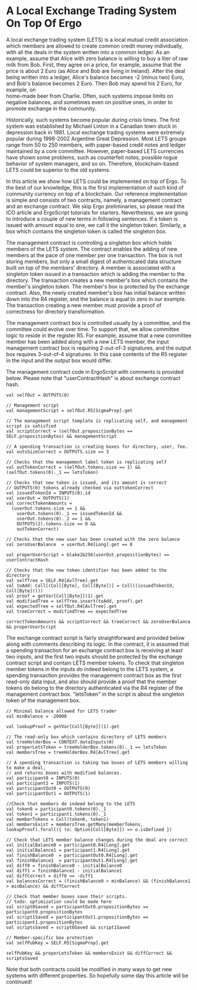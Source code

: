 A Local Exchange Trading System On Top Of Ergo
==============================================

 A local exchange trading system (LETS) is a local mutual credit association which members are allowed to create common 
 credit money individually, with all the deals in the system written into a common ledger. 
 As an example, assume that Alice with zero balance is willing to buy a liter of raw milk from Bob.
 First, they agree on a price, for example, assume that the price is about 2 Euro (as Alice and Bob 
 are living in Ireland). After the deal being written into a ledger, Alice's balance becomes -2 (minus 
 two) Euro, and Bob's balance becomes 2 Euro. Then Bob may spend his 2 Euro, for example, on  
 home-made beer from Charlie. Often, such systems impose limits on negative balances, and sometimes 
 even on positive ones, in order to promote exchange in the community.
 
 Historically, such systems become popular during crisis times. The first system was established by Michael Linton in
 a Canadian town stuck in depression back in 1981. Local exchange trading systems were extremely popular during 
 1998-2002 Argentine Great Depression. Most LETS groups range from 50 to 250 members, with paper-based credit notes and 
 ledger maintained by a core committee. However, paper-based LETS currencies have shown some problems, such as 
 counterfeit notes, possible rogue behavior of system managers, and so on. Therefore, blockchain-based LETS could be superior
 to the old systems.
 
 In this article we show how LETS could be implemented on top of Ergo. To the best of our knowledge, this is 
 the first implementation of such kind of community currency on top of a blockchain.
 Our reference implementation 
 is simple and consists of two contracts, namely, a management contract and an exchange contract.
 We skip Ergo preliminaries, so please read the ICO article and ErgoScript tutorials for starters.
 Nevertheless, we are going to introduce a couple of new terms in following sentences.
 If a token is issued with amount equal to one, we call it the singleton token. Similarly, 
 a box which contains the singleton token is called the singleton box.
 
 The management contract is controlling a singleton box which holds members of the LETS system. 
 The contract enables the adding of new members at the pace of one member per one transaction. The box
 is not storing members, but only a small digest of authenticated data structure built on top of
 the members' directory. A member is associated with a singleton token issued in a transaction which
 is adding the member to the directory. The transaction creates a new member's box which contains
 the member's singleton token. The member's box is protected by the exchange contract. Also, the newly
 created member's box has initial balance written down into the R4 register, and the balance is 
 equal to zero in our example. The transaction creating a new member must provide a proof of correctness for
 directory transformation.  
 
 The management contract box is controlled usually by a committee, and the committee could evolve over time. To support 
 that, we allow committee logic to reside in the register R5.
 For example, assume that a new committee member has been added along with a new LETS member,
 the input management contract box is requiring 2-out-of-3 signatures, and the output box requires 3-out-of-4 signatures.
 In this case contents of the R5 register in the input and the output box would differ.
 
 The management contract code in ErgoScript with comments is provided below. Please note that 
 "userContractHash" is about exchange contract hash. 
 
    val selfOut = OUTPUTS(0)
 
    // Management script
    val managementScript = selfOut.R5[SigmaProp].get
 
    // The management script template is replicating self, and management script is satisfied
    val scriptCorrect = (selfOut.propositionBytes == SELF.propositionBytes) && managementScript
 
    // A spending transaction is creating boxes for directory, user, fee.
    val outsSizeCorrect = OUTPUTS.size == 3
 
    // Checks that the management label token is replicating self
    val outTokenCorrect = (selfOut.tokens.size == 1) && (selfOut.tokens(0)._1 == letsToken)
 
    // Checks that new token is issued, and its amount is correct
    // OUTPUTS(0) tokens already checked via outtokenCorrect
    val issuedTokenId = INPUTS(0).id
    val userOut = OUTPUTS(1)
    val correctTokenAmounts =
      (userOut.tokens.size == 1 &&
        userOut.tokens(0)._1 == issuedTokenId &&
        userOut.tokens(0)._2 == 1 &&
        OUTPUTS(2).tokens.size == 0 &&
        outTokenCorrect)
 
    // Checks that the new user has been created with the zero balance
    val zeroUserBalance  = userOut.R4[Long].get == 0
 
    val properUserScript = blake2b256(userOut.propositionBytes) == userContractHash
 
    // Checks that the new token identifier has been added to the directory
    val selfTree = SELF.R4[AvlTree].get
    val toAdd: Coll[(Coll[Byte], Coll[Byte])] = Coll((issuedTokenId, Coll[Byte]()))
    val proof = getVar[Coll[Byte]](1).get
    val modifiedTree = selfTree.insert(toAdd, proof).get
    val expectedTree = selfOut.R4[AvlTree].get
    val treeCorrect = modifiedTree == expectedTree
 
    correctTokenAmounts && scriptCorrect && treeCorrect && zeroUserBalance && properUserScript       
 
 
 The exchange contract script is fairly straightforward and provided below along with comments describing its logic. In the 
 contract, it is assumed that a spending transaction for an exchange contract box is receiving at least two inputs, 
 and the first two inputs should be protected by the exchange contract script and contain LETS member tokens. To check
 that singleton member tokens in the inputs do indeed belong to the LETS system, a spending transaction provides the management
 contract box as the first read-only data input, and also should provide a proof that the member tokens do belong to 
 the directory authenticated via the R4 register of the management contract box. "letsToken" in the script is about
 the singleton token of the management box. 
 
    // Minimal balance allowed for LETS trader
    val minBalance = -20000
 
    val lookupProof = getVar[Coll[Byte]](1).get
 
    // The read-only box which contains directory of LETS members
    val treeHolderBox = CONTEXT.dataInputs(0)
    val properLetsToken = treeHolderBox.tokens(0)._1 == letsToken
    val membersTree = treeHolderBox.R4[AvlTree].get
 
    // A spending transaction is taking two boxes of LETS members willing to make a deal,
    // and returns boxes with modified balances.
    val participant0 = INPUTS(0)
    val participant1 = INPUTS(1)
    val participantOut0 = OUTPUTS(0)
    val participantOut1 = OUTPUTS(1)
 
    //Check that members do indeed belong to the LETS
    val token0 = participant0.tokens(0)._1
    val token1 = participant1.tokens(0)._1
    val memberTokens = Coll(token0, token1)
    val membersExist = membersTree.getMany(memberTokens, lookupProof).forall({ (o: Option[Coll[Byte]]) => o.isDefined })
 
    // Check that LETS member balance changes during the deal are correct
    val initialBalance0 = participant0.R4[Long].get
    val initialBalance1 = participant1.R4[Long].get
    val finishBalance0  = participantOut0.R4[Long].get
    val finishBalance1  = participantOut1.R4[Long].get
    val diff0 = finishBalance0 - initialBalance0
    val diff1 = finishBalance1 - initialBalance1
    val diffCorrect = diff0 == -diff1
    val balancesCorrect = (finishBalance0 > minBalance) && (finishBalance1 > minBalance) && diffCorrect
 
    // Check that member boxes save their scripts.
    // todo: optimization could be made here
    val script0Saved = participantOut0.propositionBytes == participant0.propositionBytes
    val script1Saved = participantOut1.propositionBytes == participant1.propositionBytes
    val scriptsSaved = script0Saved && script1Saved
 
    // Member-specific box protection
    val selfPubKey = SELF.R5[SigmaProp].get
 
    selfPubKey && properLetsToken && membersExist && diffCorrect && scriptsSaved
    
 Note that both contracts could be modified in many ways to get new systems with different properties. So hopefully 
 some day this article will be continued!